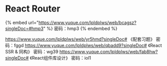 # React Router



{% embed url="https://www.yuque.com/lpldplws/web/bcagsz?singleDoc=#hmp3" %}
密码：hmp3
{% endembed %}



&#x20;https://www.yuque.com/lpldplws/web/yr5hmd?singleDoc# 《配套习题》 密码：fggd https://www.yuque.com/lpldplws/web/qbadd9?singleDoc# 《React SSR & 同构》 密码：wg39 https://www.yuque.com/lpldplws/web/fab8hw?singleDoc# 《React组件库设计》 密码：iol1
